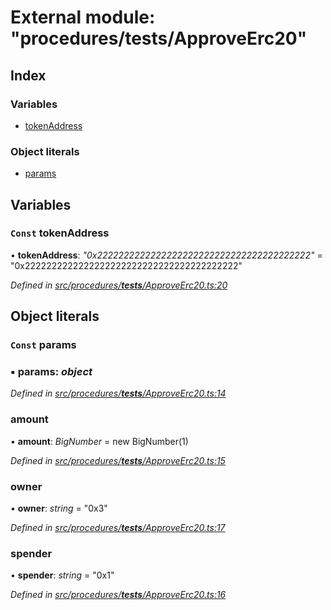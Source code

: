 # External module: "procedures/**tests**/ApproveErc20"

## Index

### Variables

- [tokenAddress](_procedures___tests___approveerc20_.md#const-tokenaddress)

### Object literals

- [params](_procedures___tests___approveerc20_.md#const-params)

## Variables

### `Const` tokenAddress

• **tokenAddress**: _"0x2222222222222222222222222222222222222222"_ = "0x2222222222222222222222222222222222222222"

_Defined in [src/procedures/**tests**/ApproveErc20.ts:20](https://github.com/PolymathNetwork/polymath-sdk/blob/d34930f/src/procedures/__tests__/ApproveErc20.ts#L20)_

## Object literals

### `Const` params

### ▪ **params**: _object_

_Defined in [src/procedures/**tests**/ApproveErc20.ts:14](https://github.com/PolymathNetwork/polymath-sdk/blob/d34930f/src/procedures/__tests__/ApproveErc20.ts#L14)_

### amount

• **amount**: _BigNumber_ = new BigNumber(1)

_Defined in [src/procedures/**tests**/ApproveErc20.ts:15](https://github.com/PolymathNetwork/polymath-sdk/blob/d34930f/src/procedures/__tests__/ApproveErc20.ts#L15)_

### owner

• **owner**: _string_ = "0x3"

_Defined in [src/procedures/**tests**/ApproveErc20.ts:17](https://github.com/PolymathNetwork/polymath-sdk/blob/d34930f/src/procedures/__tests__/ApproveErc20.ts#L17)_

### spender

• **spender**: _string_ = "0x1"

_Defined in [src/procedures/**tests**/ApproveErc20.ts:16](https://github.com/PolymathNetwork/polymath-sdk/blob/d34930f/src/procedures/__tests__/ApproveErc20.ts#L16)_
